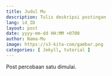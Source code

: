 ```yaml
---
title: Judul Mu
description: Tulis deskripsi postingan
lang: id_ID
layout: post
date: yyyy-mm-dd HH:MM +0700
author: Nama-Mu
image: https://s3-kita-com/gambar.png
categories: [ Jekyll, tutorial ]
---
```


Post percobaan satu dimulai. 